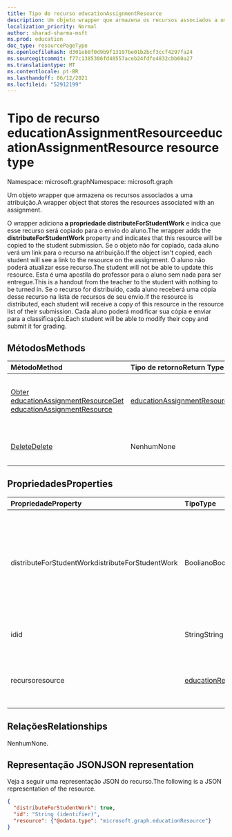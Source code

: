 ```yaml
---
title: Tipo de recurso educationAssignmentResource
description: Um objeto wrapper que armazena os recursos associados a uma atribuição.
localization_priority: Normal
author: sharad-sharma-msft
ms.prod: education
doc_type: resourcePageType
ms.openlocfilehash: d301eb8f0d9b9f13197be01b2bcf3ccf4297fa24
ms.sourcegitcommit: f77c1385306fd40557aceb24fdfe4832cbb60a27
ms.translationtype: MT
ms.contentlocale: pt-BR
ms.lasthandoff: 06/12/2021
ms.locfileid: "52912199"
---
```

# <a name="educationassignmentresource-resource-type"></a><span data-ttu-id="db79f-103">Tipo de recurso educationAssignmentResource</span><span class="sxs-lookup"><span data-stu-id="db79f-103">educationAssignmentResource resource type</span></span>

<span data-ttu-id="db79f-104">Namespace: microsoft.graph</span><span class="sxs-lookup"><span data-stu-id="db79f-104">Namespace: microsoft.graph</span></span>

<span data-ttu-id="db79f-105">Um objeto wrapper que armazena os recursos associados a uma atribuição.</span><span class="sxs-lookup"><span data-stu-id="db79f-105">A wrapper object that stores the resources associated with an assignment.</span></span> 

<span data-ttu-id="db79f-106">O wrapper adiciona **a propriedade distributeForStudentWork** e indica que esse recurso será copiado para o envio do aluno.</span><span class="sxs-lookup"><span data-stu-id="db79f-106">The wrapper adds the **distributeForStudentWork** property and indicates that this resource will be copied to the student submission.</span></span>  <span data-ttu-id="db79f-107">Se o objeto não for copiado, cada aluno verá um link para o recurso na atribuição.</span><span class="sxs-lookup"><span data-stu-id="db79f-107">If the object isn't copied, each student will see a link to the resource on the assignment.</span></span> <span data-ttu-id="db79f-108">O aluno não poderá atualizar esse recurso.</span><span class="sxs-lookup"><span data-stu-id="db79f-108">The student will not be able to update this resource.</span></span> <span data-ttu-id="db79f-109">Esta é uma apostila do professor para o aluno sem nada para ser entregue.</span><span class="sxs-lookup"><span data-stu-id="db79f-109">This is a handout from the teacher to the student with nothing to be turned in.</span></span> <span data-ttu-id="db79f-110">Se o recurso for distribuído, cada aluno receberá uma cópia desse recurso na lista de recursos de seu envio.</span><span class="sxs-lookup"><span data-stu-id="db79f-110">If the resource is distributed, each student will receive a copy of this resource in the resource list of their submission.</span></span> <span data-ttu-id="db79f-111">Cada aluno poderá modificar sua cópia e enviar para a classificação.</span><span class="sxs-lookup"><span data-stu-id="db79f-111">Each student will be able to modify their copy and submit it for grading.</span></span>


## <a name="methods"></a><span data-ttu-id="db79f-112">Métodos</span><span class="sxs-lookup"><span data-stu-id="db79f-112">Methods</span></span>

| <span data-ttu-id="db79f-113">Método</span><span class="sxs-lookup"><span data-stu-id="db79f-113">Method</span></span>           | <span data-ttu-id="db79f-114">Tipo de retorno</span><span class="sxs-lookup"><span data-stu-id="db79f-114">Return Type</span></span>    |<span data-ttu-id="db79f-115">Descrição</span><span class="sxs-lookup"><span data-stu-id="db79f-115">Description</span></span>|
|:---------------|:--------|:----------|
|[<span data-ttu-id="db79f-116">Obter educationAssignmentResource</span><span class="sxs-lookup"><span data-stu-id="db79f-116">Get educationAssignmentResource</span></span>](../api/educationassignmentresource-get.md) | [<span data-ttu-id="db79f-117">educationAssignmentResource</span><span class="sxs-lookup"><span data-stu-id="db79f-117">educationAssignmentResource</span></span>](educationassignmentresource.md) |<span data-ttu-id="db79f-118">Leia propriedades e relações de um **objeto educationAssignmentResource.**</span><span class="sxs-lookup"><span data-stu-id="db79f-118">Read properties and relationships of an **educationAssignmentResource** object.</span></span>|
|[<span data-ttu-id="db79f-119">Delete</span><span class="sxs-lookup"><span data-stu-id="db79f-119">Delete</span></span>](../api/educationassignmentresource-delete.md) | <span data-ttu-id="db79f-120">Nenhum</span><span class="sxs-lookup"><span data-stu-id="db79f-120">None</span></span> |<span data-ttu-id="db79f-121">**Exclua um objeto educationAssignmentResource.**</span><span class="sxs-lookup"><span data-stu-id="db79f-121">Delete an **educationAssignmentResource** object.</span></span> |

## <a name="properties"></a><span data-ttu-id="db79f-122">Propriedades</span><span class="sxs-lookup"><span data-stu-id="db79f-122">Properties</span></span>
| <span data-ttu-id="db79f-123">Propriedade</span><span class="sxs-lookup"><span data-stu-id="db79f-123">Property</span></span>     | <span data-ttu-id="db79f-124">Tipo</span><span class="sxs-lookup"><span data-stu-id="db79f-124">Type</span></span>   |<span data-ttu-id="db79f-125">Descrição</span><span class="sxs-lookup"><span data-stu-id="db79f-125">Description</span></span>|
|:---------------|:--------|:----------|
|<span data-ttu-id="db79f-126">distributeForStudentWork</span><span class="sxs-lookup"><span data-stu-id="db79f-126">distributeForStudentWork</span></span>|<span data-ttu-id="db79f-127">Booliano</span><span class="sxs-lookup"><span data-stu-id="db79f-127">Boolean</span></span>|<span data-ttu-id="db79f-128">Indica se esse recurso deve ser copiado para cada envio de alunos para modificação e envio.</span><span class="sxs-lookup"><span data-stu-id="db79f-128">Indicates whether this resource should be copied to each student submission for modification and submission.</span></span>|
|<span data-ttu-id="db79f-129">id</span><span class="sxs-lookup"><span data-stu-id="db79f-129">id</span></span>|<span data-ttu-id="db79f-130">String</span><span class="sxs-lookup"><span data-stu-id="db79f-130">String</span></span>| <span data-ttu-id="db79f-131">ID desse recurso.</span><span class="sxs-lookup"><span data-stu-id="db79f-131">ID of this resource.</span></span> <span data-ttu-id="db79f-132">Somente leitura.</span><span class="sxs-lookup"><span data-stu-id="db79f-132">Read-only.</span></span>|
|<span data-ttu-id="db79f-133">recurso</span><span class="sxs-lookup"><span data-stu-id="db79f-133">resource</span></span>|[<span data-ttu-id="db79f-134">educationResource</span><span class="sxs-lookup"><span data-stu-id="db79f-134">educationResource</span></span>](educationresource.md)|<span data-ttu-id="db79f-135">Objeto Resource que foi associado a essa atribuição.</span><span class="sxs-lookup"><span data-stu-id="db79f-135">Resource object that has been associated with this assignment.</span></span>|

## <a name="relationships"></a><span data-ttu-id="db79f-136">Relações</span><span class="sxs-lookup"><span data-stu-id="db79f-136">Relationships</span></span>
<span data-ttu-id="db79f-137">Nenhum</span><span class="sxs-lookup"><span data-stu-id="db79f-137">None.</span></span>


## <a name="json-representation"></a><span data-ttu-id="db79f-138">Representação JSON</span><span class="sxs-lookup"><span data-stu-id="db79f-138">JSON representation</span></span>

<span data-ttu-id="db79f-139">Veja a seguir uma representação JSON do recurso.</span><span class="sxs-lookup"><span data-stu-id="db79f-139">The following is a JSON representation of the resource.</span></span>

<!-- {
  "blockType": "resource",
  "optionalProperties": [

  ],
  "@odata.type": "microsoft.graph.educationAssignmentResource"
}-->

```json
{
  "distributeForStudentWork": true,
  "id": "String (identifier)",
  "resource": {"@odata.type": "microsoft.graph.educationResource"}
}

```

<!-- uuid: 8fcb5dbc-d5aa-4681-8e31-b001d5168d79
2015-10-25 14:57:30 UTC -->
<!--
{
  "type": "#page.annotation",
  "description": "educationAssignmentResource resource",
  "keywords": "",
  "section": "documentation",
  "tocPath": "",
  "suppressions": []
}
-->


